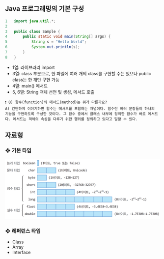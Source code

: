 ## **Java 프로그래밍의 기본 구성**

```java
1   import java.util.*;
2
3   public class Sample {
4       public static void main(String[] args) {
5           String s = "Hello World";
6           System.out.println(s);
7       }
8   }
```

- 1열: 라이브러리 import
- 3열: class 부분으로, 한 파일에 여러 개의 class를 구현할 수는 있으나 public class는 한 개만 구현 가능
- 4열: main() 메서드
- 5, 6열: String 객체 선언 및 생성, 메서드 호출

```text
❗️ Q) 함수(function)와 메서드(method)는 뭐가 다른가요?
A) 간단하게 이야기하면 함수는 메서드를 포함하는 개념이다. 함수란 여러 문장들이 하나의 기능을 구현하도록 구성한 것이다. 그 함수 중에서 클래스 내부에 정의한 함수가 바로 메서드다. 메서드는 객체의 속성을 다루기 위한 행위를 정의하고 있다고 말할 수 있다.
```

## **자료형**

### **❖ 기본 타입**

<div align=center>
    <img src='../../resources/java/javaType.png' width=512>
</div>

### **❖ 레퍼런스 타입**

- Class
- Array
- Interface
